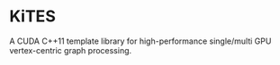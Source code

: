 # KiTES
A CUDA C++11 template library for high-performance single/multi GPU vertex-centric graph processing.
